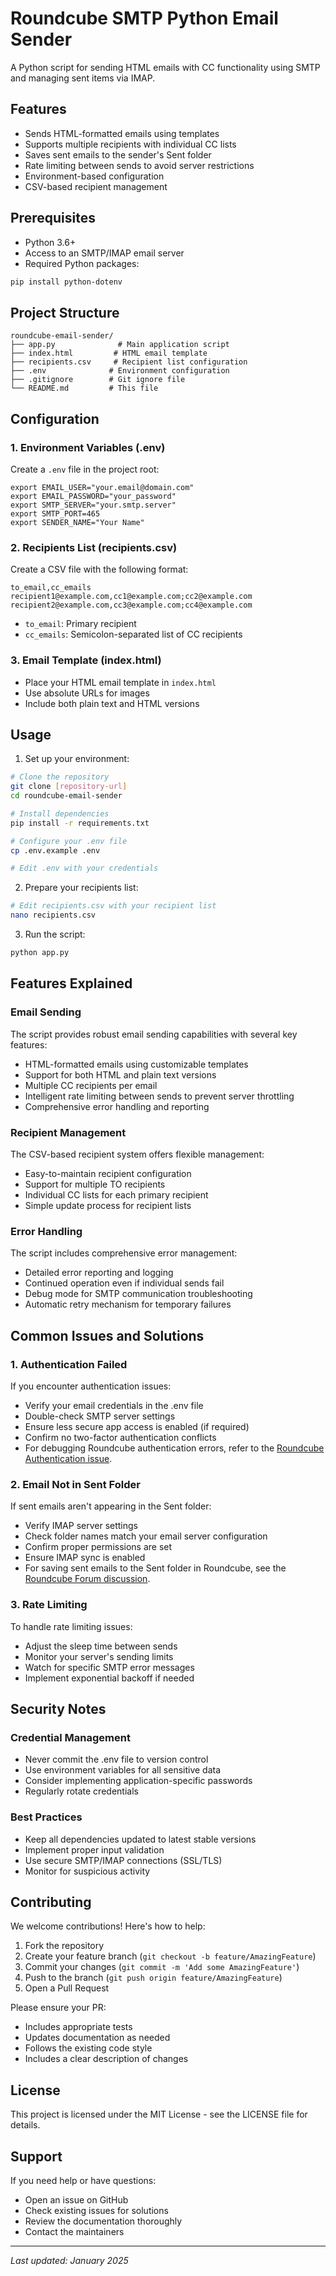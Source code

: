 # Roundcube SMTP Python Email Sender

A Python script for sending HTML emails with CC functionality using SMTP and managing sent items via IMAP.

## Features

- Sends HTML-formatted emails using templates
- Supports multiple recipients with individual CC lists
- Saves sent emails to the sender's Sent folder
- Rate limiting between sends to avoid server restrictions
- Environment-based configuration
- CSV-based recipient management

## Prerequisites

- Python 3.6+
- Access to an SMTP/IMAP email server
- Required Python packages:

```bash
pip install python-dotenv
```

## Project Structure

```
roundcube-email-sender/
├── app.py              # Main application script
├── index.html         # HTML email template
├── recipients.csv     # Recipient list configuration
├── .env              # Environment configuration
├── .gitignore        # Git ignore file
└── README.md         # This file

```

## Configuration

### 1. Environment Variables (.env)

Create a `.env` file in the project root:

```env
export EMAIL_USER="your.email@domain.com"
export EMAIL_PASSWORD="your_password"
export SMTP_SERVER="your.smtp.server"
export SMTP_PORT=465
export SENDER_NAME="Your Name"
```

### 2. Recipients List (recipients.csv)

Create a CSV file with the following format:

```csv
to_email,cc_emails
recipient1@example.com,cc1@example.com;cc2@example.com
recipient2@example.com,cc3@example.com;cc4@example.com
```

- `to_email`: Primary recipient
- `cc_emails`: Semicolon-separated list of CC recipients

### 3. Email Template (index.html)

- Place your HTML email template in `index.html`
- Use absolute URLs for images
- Include both plain text and HTML versions

## Usage

1. Set up your environment:

```bash
# Clone the repository
git clone [repository-url]
cd roundcube-email-sender

# Install dependencies
pip install -r requirements.txt

# Configure your .env file
cp .env.example .env

# Edit .env with your credentials
```

2. Prepare your recipients list:

```bash
# Edit recipients.csv with your recipient list
nano recipients.csv
```

3. Run the script:

```bash
python app.py
```

## Features Explained

### Email Sending

The script provides robust email sending capabilities with several key features:

- HTML-formatted emails using customizable templates
- Support for both HTML and plain text versions
- Multiple CC recipients per email
- Intelligent rate limiting between sends to prevent server throttling
- Comprehensive error handling and reporting

### Recipient Management

The CSV-based recipient system offers flexible management:

- Easy-to-maintain recipient configuration
- Support for multiple TO recipients
- Individual CC lists for each primary recipient
- Simple update process for recipient lists

### Error Handling

The script includes comprehensive error management:

- Detailed error reporting and logging
- Continued operation even if individual sends fail
- Debug mode for SMTP communication troubleshooting
- Automatic retry mechanism for temporary failures

## Common Issues and Solutions

### 1. Authentication Failed

If you encounter authentication issues:

- Verify your email credentials in the .env file
- Double-check SMTP server settings
- Ensure less secure app access is enabled (if required)
- Confirm no two-factor authentication conflicts
- For debugging Roundcube authentication errors, refer to the [Roundcube Authentication issue](https://github.com/roundcube/roundcubemail/issues/8676).

### 2. Email Not in Sent Folder

If sent emails aren't appearing in the Sent folder:

- Verify IMAP server settings
- Check folder names match your email server configuration
- Confirm proper permissions are set
- Ensure IMAP sync is enabled
- For saving sent emails to the Sent folder in Roundcube, see the [Roundcube Forum discussion](https://www.roundcubeforum.net/index.php?topic=30404.0).

### 3. Rate Limiting

To handle rate limiting issues:

- Adjust the sleep time between sends
- Monitor your server's sending limits
- Watch for specific SMTP error messages
- Implement exponential backoff if needed

## Security Notes

### Credential Management

- Never commit the .env file to version control
- Use environment variables for all sensitive data
- Consider implementing application-specific passwords
- Regularly rotate credentials

### Best Practices

- Keep all dependencies updated to latest stable versions
- Implement proper input validation
- Use secure SMTP/IMAP connections (SSL/TLS)
- Monitor for suspicious activity

## Contributing

We welcome contributions! Here's how to help:

1. Fork the repository
2. Create your feature branch (`git checkout -b feature/AmazingFeature`)
3. Commit your changes (`git commit -m 'Add some AmazingFeature'`)
4. Push to the branch (`git push origin feature/AmazingFeature`)
5. Open a Pull Request

Please ensure your PR:
- Includes appropriate tests
- Updates documentation as needed
- Follows the existing code style
- Includes a clear description of changes

## License

This project is licensed under the MIT License - see the LICENSE file for details.

## Support

If you need help or have questions:

- Open an issue on GitHub
- Check existing issues for solutions
- Review the documentation thoroughly
- Contact the maintainers

---

*Last updated: January 2025*
